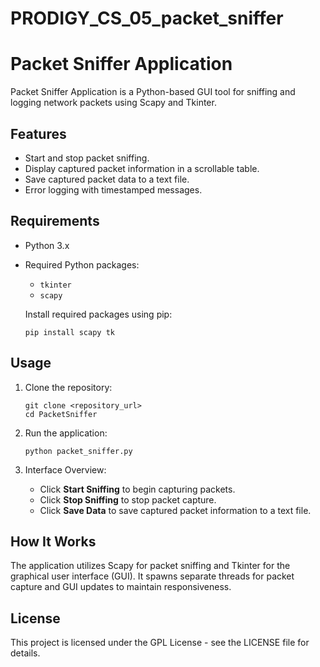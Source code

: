 # PRODIGY_CS_05_packet_sniffer

# Packet Sniffer Application

Packet Sniffer Application is a Python-based GUI tool for sniffing and logging network packets using Scapy and Tkinter.

## Features

- Start and stop packet sniffing.
- Display captured packet information in a scrollable table.
- Save captured packet data to a text file.
- Error logging with timestamped messages.

## Requirements

- Python 3.x
- Required Python packages:
  - `tkinter`
  - `scapy`
  
  Install required packages using pip:

  ```
  pip install scapy tk
  ```

## Usage

1. Clone the repository:

   ```
   git clone <repository_url>
   cd PacketSniffer
   ```

2. Run the application:

   ```
   python packet_sniffer.py
   ```

3. Interface Overview:
   - Click **Start Sniffing** to begin capturing packets.
   - Click **Stop Sniffing** to stop packet capture.
   - Click **Save Data** to save captured packet information to a text file.

## How It Works

The application utilizes Scapy for packet sniffing and Tkinter for the graphical user interface (GUI). It spawns separate threads for packet capture and GUI updates to maintain responsiveness.



## License

This project is licensed under the GPL License - see the LICENSE file for details.
```

